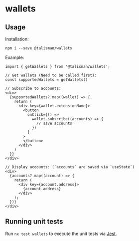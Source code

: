 # wallets

## Usage

Installation:

```
npm i --save @talisman/wallets
```

Example:

```
import { getWallets } from '@talisman/wallets';

// Get wallets (Need to be called first):
const supportedWallets = getWallets()

// Subscribe to accounts:
<div>
  {supportedWallets?.map((wallet) => {
    return (
      <div key={wallet.extensionName}>
        <button
          onClick={() =>
            wallet.subscribe((accounts) => {
              // save accounts
            })
          }
        >
        </button>
      </div>
    )
  }}
</div>

// Display accounts: (`accounts` are saved via `useState`)
<div>
  {accounts?.map((account) => {
    return (
      <div key={account.address}>
        {account.address}
      </div>
    );
  })}
</div>

```

## Running unit tests

Run `nx test wallets` to execute the unit tests via [Jest](https://jestjs.io).
